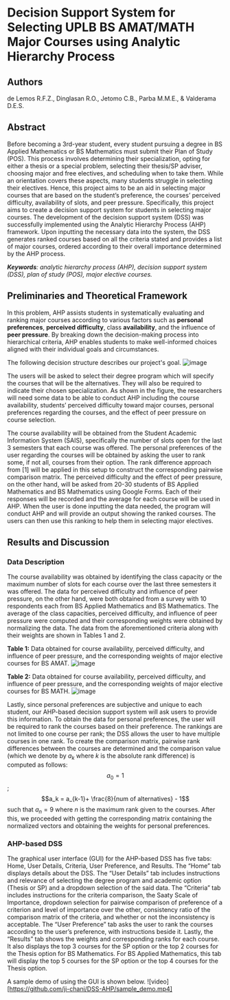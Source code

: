 # Decision Support System for Selecting UPLB BS AMAT/MATH Major Courses using Analytic Hierarchy Process

## Authors
de Lemos R.F.Z., Dinglasan R.O., Jetomo C.B., Parba M.M.E., & Valderama D.E.S.

## Abstract
Before becoming a 3rd-year student, every student pursuing a degree in BS Applied Mathematics or BS Mathematics must submit their Plan of Study (POS). This process involves determining their specialization, opting for either a thesis or a special problem, selecting their thesis/SP adviser, choosing major and free electives, and scheduling when to take them. While an orientation covers these aspects, many students struggle in selecting their electives. Hence, this project aims to be an aid in selecting major courses that are based on the student’s preference, the courses’ perceived difficulty, availability of slots, and peer pressure. Specifically, this project aims to create a decision support system for students in selecting major courses. The development of the decision support system (DSS) was successfully implemented using the Analytic Hierarchy Process (AHP) framework. Upon inputting the necessary data into the system,  the DSS generates ranked courses based on all the criteria stated and provides a list of major courses, ordered according to their overall importance determined by the AHP process.

_**Keywords**: analytic hierarchy process (AHP), decision support system (DSS), plan of study (POS), major elective courses._

## Preliminaries and Theoretical Framework
In this problem, AHP assists students in systematically evaluating and ranking major courses according to various factors such as **personal preferences**, **perceived difficulty**, class **availability**, and the influence of **peer pressure**. By breaking down the decision-making process into hierarchical criteria, AHP enables students to make well-informed choices aligned with their individual goals and circumstances.

The following decision structure describes our project's goal. 
![image](https://github.com/ji-chani/DSS-AHP/assets/120572492/8de3d6c3-ff71-4eb0-a820-b3c931b2ac8d)

The users will be asked to select their degree program which will specify the courses that will be the alternatives. They will also be required to indicate their chosen specialization. As shown in the figure, the researchers will need some data to be able to conduct AHP including the course availability, students’ perceived difficulty toward major courses, personal preferences regarding the courses, and the effect of peer pressure on course selection.

The course availability will be obtained from the Student Academic Information System (SAIS), specifically the number of slots open for the last 3 semesters that each course was offered. The personal preferences of the user regarding the courses will be obtained by asking the user to rank some, if not all, courses from their option. The rank difference approach from [1] will be applied in this setup to construct the corresponding pairwise comparison matrix. The perceived difficulty and the effect of peer pressure, on the other hand, will be asked from 20-30 students of BS Applied Mathematics and BS Mathematics using Google Forms. Each of their responses will be recorded and the average for each course will be used in AHP. When the user is done inputting the data needed, the program will conduct AHP and will provide an output showing the ranked courses. The users can then use this ranking to help them in selecting major electives.

## Results and Discussion

### Data Description
The course availability was obtained by identifying the class capacity or the maximum number of slots for each course over the last three semesters it was offered. The data for perceived difficulty and influence of peer pressure, on the other hand, were both obtained from a survey with 10 respondents each from BS Applied Mathematics and BS Mathematics. The average of the class capacities, perceived difficulty, and influence of peer pressure were computed and their corresponding weights were obtained by normalizing the data. The data from the aforementioned criteria along with their weights are shown in Tables 1 and 2.

**Table 1:** Data obtained for course availability, perceived difficulty, and influence of peer pressure, and the corresponding weights of major elective courses for BS AMAT.
![image](https://github.com/ji-chani/DSS-AHP/assets/120572492/f0ebc87e-6989-4cc6-b0fc-76d5e8631405)

**Table 2:** Data obtained for course availability, perceived difficulty, and influence of peer pressure, and the corresponding weights of major elective courses for BS MATH.
![image](https://github.com/ji-chani/DSS-AHP/assets/120572492/0e06eaf2-381d-49d5-b494-e2323abcbbeb)

Lastly, since personal preferences are subjective and unique to each student, our AHP-based decision support system will ask users to provide this information. To obtain the data for personal preferences, the user will be required to rank the courses based on their preference. The rankings are not limited to one course per rank; the DSS allows the user to have multiple courses in one rank. To create the comparison matrix, pairwise rank differences between the courses are determined and the comparison value (which we denote by $a_k$ where $k$ is the absolute rank difference) is computed as follows:
$$a_0 = 1$$;
$$a_k = a_{k-1}+ \frac{8}{num of alternatives} - 1$$
such that $a_n=9$ where $n$ is the maximum rank given to the courses. After this, we proceeded with getting the corresponding matrix containing the normalized vectors and obtaining the weights for personal preferences.

### AHP-based DSS
The graphical user interface (GUI) for the AHP-based DSS has five tabs: Home, User Details, Criteria, User Preference, and Results. The “Home” tab displays details about the DSS. The “User Details” tab includes instructions and relevance of selecting the degree program and academic option (Thesis or SP) and a dropdown selection of the said data. The “Criteria” tab includes instructions for the criteria comparison, the Saaty Scale of Importance, dropdown selection for pairwise comparison of preference of a criterion and level of importance over the other, consistency ratio of the comparison matrix of the criteria, and whether or not the inconsistency is acceptable. The “User Preference” tab asks the user to rank the courses according to the user’s preference, with instructions beside it. Lastly, the “Results” tab shows the weights and corresponding ranks for each course. It also displays the top 3 courses for the SP option or the top 2 courses for the Thesis option for BS Mathematics. For BS Applied Mathematics, this tab will display the top 5 courses for the SP option or the top 4 courses for the Thesis option.

A sample demo of using the GUI is shown below.
![video][https://github.com/ji-chani/DSS-AHP/sample_demo.mp4]






